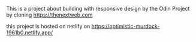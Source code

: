 This is a project about building with responsive design by the Odin Project by cloning
https://thenextweb.com

this project is hosted on netlify on https://optimistic-murdock-1961b0.netlify.app/
